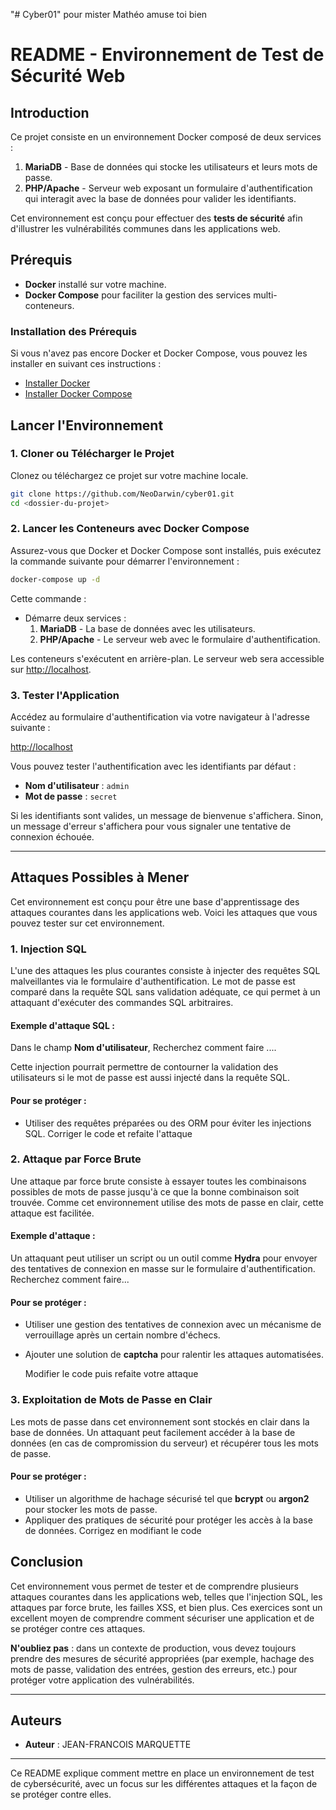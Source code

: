 "# Cyber01" pour mister Mathéo  amuse toi bien
# README - Environnement de Test de Sécurité Web

## Introduction

Ce projet consiste en un environnement Docker composé de deux services :
1. **MariaDB** - Base de données qui stocke les utilisateurs et leurs mots de passe.
2. **PHP/Apache** - Serveur web exposant un formulaire d'authentification qui interagit avec la base de données pour valider les identifiants.

Cet environnement est conçu pour effectuer des **tests de sécurité** afin d'illustrer les vulnérabilités communes dans les applications web.

## Prérequis

- **Docker** installé sur votre machine.
- **Docker Compose** pour faciliter la gestion des services multi-conteneurs.

### Installation des Prérequis

Si vous n'avez pas encore Docker et Docker Compose, vous pouvez les installer en suivant ces instructions :

- [Installer Docker](https://docs.docker.com/get-docker/)
- [Installer Docker Compose](https://docs.docker.com/compose/install/)

## Lancer l'Environnement

### 1. Cloner ou Télécharger le Projet

Clonez ou téléchargez ce projet sur votre machine locale.

```bash
git clone https://github.com/NeoDarwin/cyber01.git
cd <dossier-du-projet>
```

### 2. Lancer les Conteneurs avec Docker Compose

Assurez-vous que Docker et Docker Compose sont installés, puis exécutez la commande suivante pour démarrer l'environnement :

```bash
docker-compose up -d
```

Cette commande :
- Démarre deux services :
  1. **MariaDB** - La base de données avec les utilisateurs.
  2. **PHP/Apache** - Le serveur web avec le formulaire d'authentification.
  
Les conteneurs s'exécutent en arrière-plan. Le serveur web sera accessible sur [http://localhost](http://localhost).

### 3. Tester l'Application

Accédez au formulaire d'authentification via votre navigateur à l'adresse suivante :

[http://localhost](http://localhost)

Vous pouvez tester l'authentification avec les identifiants par défaut :
- **Nom d'utilisateur** : `admin`
- **Mot de passe** : `secret`

Si les identifiants sont valides, un message de bienvenue s'affichera. Sinon, un message d'erreur s'affichera pour vous signaler une tentative de connexion échouée.

---

## Attaques Possibles à Mener

Cet environnement est conçu pour être une base d'apprentissage des attaques courantes dans les applications web. Voici les attaques que vous pouvez tester sur cet environnement.

### 1. **Injection SQL**

L'une des attaques les plus courantes consiste à injecter des requêtes SQL malveillantes via le formulaire d'authentification. Le mot de passe est comparé dans la requête SQL sans validation adéquate, ce qui permet à un attaquant d'exécuter des commandes SQL arbitraires.

#### Exemple d'attaque SQL :

Dans le champ **Nom d'utilisateur**, Recherchez comment faire ....

Cette injection pourrait permettre de contourner la validation des utilisateurs si le mot de passe est aussi injecté dans la requête SQL.

#### Pour se protéger :
- Utiliser des requêtes préparées ou des ORM pour éviter les injections SQL. Corriger le code et refaite l'attaque

### 2. **Attaque par Force Brute**

Une attaque par force brute consiste à essayer toutes les combinaisons possibles de mots de passe jusqu'à ce que la bonne combinaison soit trouvée. Comme cet environnement utilise des mots de passe en clair, cette attaque est facilitée.

#### Exemple d'attaque :

Un attaquant peut utiliser un script ou un outil comme **Hydra** pour envoyer des tentatives de connexion en masse sur le formulaire d'authentification.
Recherchez comment faire...


#### Pour se protéger :
- Utiliser une gestion des tentatives de connexion avec un mécanisme de verrouillage après un certain nombre d'échecs.
- Ajouter une solution de **captcha** pour ralentir les attaques automatisées.

  Modifier le code puis refaite votre attaque

### 3. **Exploitation de Mots de Passe en Clair**

Les mots de passe dans cet environnement sont stockés en clair dans la base de données. Un attaquant peut facilement accéder à la base de données (en cas de compromission du serveur) et récupérer tous les mots de passe.

#### Pour se protéger :
- Utiliser un algorithme de hachage sécurisé tel que **bcrypt** ou **argon2** pour stocker les mots de passe.
- Appliquer des pratiques de sécurité pour protéger les accès à la base de données.
Corrigez en modifiant le code


## Conclusion

Cet environnement vous permet de tester et de comprendre plusieurs attaques courantes dans les applications web, telles que l'injection SQL, les attaques par force brute, les failles XSS, et bien plus. Ces exercices sont un excellent moyen de comprendre comment sécuriser une application et de se protéger contre ces attaques. 

**N'oubliez pas** : dans un contexte de production, vous devez toujours prendre des mesures de sécurité appropriées (par exemple, hachage des mots de passe, validation des entrées, gestion des erreurs, etc.) pour protéger votre application des vulnérabilités.

---

## Auteurs

- **Auteur** : JEAN-FRANCOIS MARQUETTE

--- 

Ce README explique comment mettre en place un environnement de test de cybersécurité, avec un focus sur les différentes attaques et la façon de se protéger contre elles.
